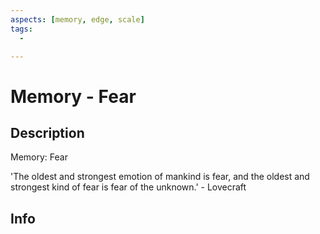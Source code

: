 ```yaml
---
aspects: [memory, edge, scale]
tags:
  - 

---
```


# Memory - Fear

## Description
Memory: Fear

'The oldest and strongest emotion of mankind is fear, and the oldest and strongest kind of fear is fear of the unknown.' - Lovecraft

## Info